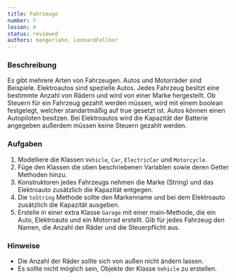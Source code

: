 ```yaml
---
title: Fahrzeuge
number: 7
lesson: 4
status: reviewed
authors: mangerlahn, LeonardFollner
---
```


### Beschreibung
Es gibt mehrere Arten von Fahrzeugen. Autos und Motorräder sind Beispiele. Elektroautos sind spezielle Autos.Jedes Fahrzeug besitzt eine bestimmte Anzahl von Rädern und wird von einer Marke hergestellt. Ob Steuern für ein Fahrzeug gezahlt werden müssen, wird mit einem boolean festgelegt, welcher standartmäßig auf true gesetzt ist. Autos können einen Autopiloten besitzen. Bei Elektroautos wird die Kapazität der Batterie angegeben außerdem müssen keine Steuern gezahlt werden.

### Aufgaben
1. Modelliere die Klassen `Vehicle`, `Car`, `ElectricCar` und `Motorcycle`.
2. Füge den Klassen die oben beschriebenen Variablen sowie deren Getter Methoden hinzu.
3. Konstruktoren jedes Fahrzeugs nehmen die Marke (String) und das Elektroauto zusätzlich die Kapazität entgegen.
4. Die `toString` Methode sollte den Markenname und bei dem Elektroauto zusätzlich die Kapazität ausgeben.
5. Erstelle in einer extra Klasse `Garage` mit einer main-Methode, die ein Auto, Elektroauto und ein Motorrad erstellt. Gib für jedes Fahrzeug den Namen, die Anzahl der Räder und die Steuerpflicht aus.

### Hinweise
- Die Anzahl der Räder sollte sich von außen nicht ändern lassen.
- Es sollte nicht möglich sein, Objekte der Klasse `Vehicle` zu erstellen.